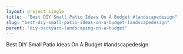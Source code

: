 ```yaml
---
layout: project_single
title:  "Best DIY Small Patio Ideas On A Budget #landscapedesign"
slug: "best-diy-small-patio-ideas-on-a-budget-landscapedesign"
parent: "diy-backyard-landscaping-on-a-budget"
---
```

Best DIY Small Patio Ideas On A Budget #landscapedesign